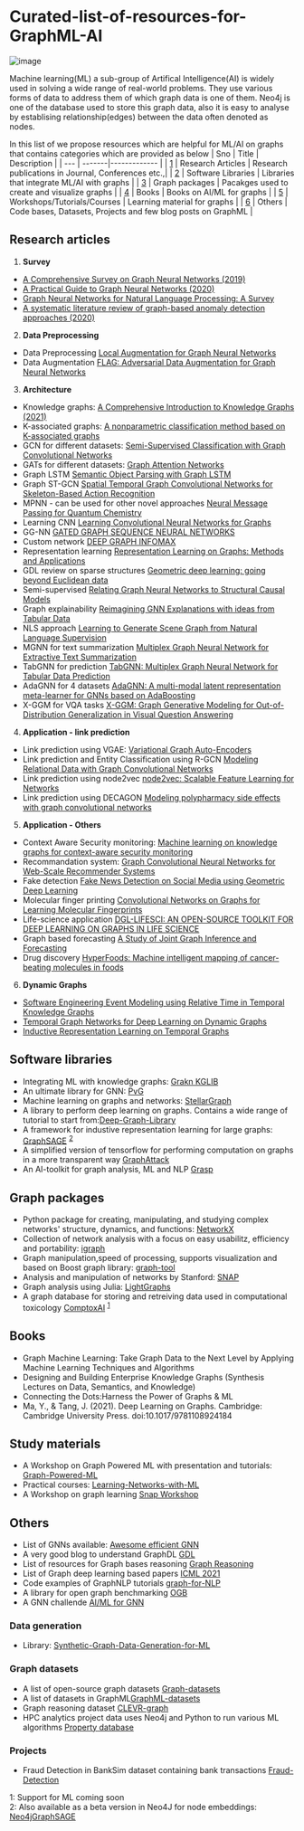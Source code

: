 # Curated-list-of-resources-for-GraphML-AI
![image](https://user-images.githubusercontent.com/42236363/134605006-f772e717-6e72-4ef7-98ce-cac8b01f342f.png)


Machine learning(ML) a sub-group of Artifical Intelligence(AI) is widely used in solving a wide range of real-world problems. They use various forms of data to address them of which graph data is one of them. Neo4j is one of the database used to store this graph data, also it is easy to analyse by establising relationship(edges) between the data often denoted as nodes.


In this list of we propose resources which are helpful for ML/AI on graphs that contains categories which are provided as below
| Sno | Title | Description |
| --- | -------|------------- |
| [1](#research-articles) | Research Articles | Research publications in Journal, Conferences etc.,|
| [2](#software-libraries) | Software Libraries | Libraries that integrate ML/AI with graphs |
| [3](#graph-packages) | Graph packages | Pacakges used to create and visualize graphs |
| [4](#books) | Books | Books on AI/ML for graphs |
| [5](#study-materials) | Workshops/Tutorials/Courses | Learning material for graphs |
| [6](#others) | Others | Code bases, Datasets, Projects and few blog posts on GraphML |


## Research articles
1. **Survey**
- [A Comprehensive Survey on Graph Neural Networks (2019)](https://arxiv.org/pdf/1901.00596.pdf)
- [A Practical Guide to Graph Neural Networks (2020)](https://arxiv.org/pdf/2010.05234.pdf)
- [Graph Neural Networks for Natural Language Processing: A Survey](https://arxiv.org/abs/2106.06090.pdf)
- [A systematic literature review of graph-based anomaly detection approaches (2020)](https://www.sciencedirect.com/science/article/pii/S0167923620300580)

2. **Data Preprocessing**
- Data Preprocessing [Local Augmentation for Graph Neural Networks](https://arxiv.org/abs/2109.03856)
- Data Augmentation [FLAG: Adversarial Data Augmentation for Graph Neural Networks](https://arxiv.org/pdf/2010.09891.pdf)

3. **Architecture**
- Knowledge graphs: [A Comprehensive Introduction to Knowledge Graphs (2021)](https://arxiv.org/pdf/2003.02320.pdf)
- K-associated graphs: [A nonparametric classification method based on K-associated graphs](https://sites.icmc.usp.br/alneu/papers/infoSciences2011.pdf)
- GCN for different datasets: [Semi-Supervised Classification with Graph Convolutional Networks](https://arxiv.org/abs/1609.02907.pdf)
- GATs for different datasets: [Graph Attention Networks](https://arxiv.org/abs/1710.10903.pdf)
- Graph LSTM [ Semantic Object Parsing with Graph LSTM](https://arxiv.org/pdf/1603.07063.pdf)
- Graph ST-GCN [Spatial Temporal Graph Convolutional Networks for Skeleton-Based Action Recognition](https://github.com/yysijie/st-gcn)
- MPNN - can be used for other novel approaches [Neural Message Passing for Quantum Chemistry](https://arxiv.org/abs/1704.01212)
- Learning CNN [Learning Convolutional Neural Networks for Graphs](https://arxiv.org/pdf/1605.05273.pdf)
- GG-NN [GATED GRAPH SEQUENCE NEURAL NETWORKS](https://arxiv.org/pdf/1511.05493.pdf)
- Custom network [DEEP GRAPH INFOMAX](https://arxiv.org/abs/1809.10341)
- Representation learning [Representation Learning on Graphs: Methods and Applications](https://arxiv.org/pdf/1709.05584.pdf)
- GDL review on sparse structures [Geometric deep learning: going beyond Euclidean data](https://arxiv.org/abs/1611.08097)
- Semi-supervised [Relating Graph Neural Networks to Structural Causal Models](https://arxiv.org/pdf/2109.04173.pdf)
- Graph explainability [Reimagining GNN Explanations with ideas from Tabular Data](https://arxiv.org/pdf/2106.12665.pdf)
- NLS approach [Learning to Generate Scene Graph from Natural Language Supervision](https://arxiv.org/pdf/2109.02227.pdf)
- MGNN for text summarization [Multiplex Graph Neural Network for Extractive Text Summarization](https://arxiv.org/pdf/2108.12870.pdf)
- TabGNN for prediction [TabGNN: Multiplex Graph Neural Network for Tabular Data Prediction](https://arxiv.org/pdf/2108.09127.pdf)
- AdaGNN for 4 datasets [AdaGNN: A multi-modal latent representation meta-learner for GNNs based on AdaBoosting](https://arxiv.org/pdf/2108.06452.pdf)
- X-GGM for VQA tasks [X-GGM: Graph Generative Modeling for Out-of-Distribution Generalization in Visual Question Answering](https://arxiv.org/abs/2107.11576)

4. **Application - link prediction**
- Link prediction using VGAE: [Variational Graph Auto-Encoders](https://arxiv.org/abs/1611.07308.pdf)
- Link prediction and Entity Classification using R-GCN [Modeling Relational Data with Graph Convolutional Networks](https://arxiv.org/pdf/1703.06103.pdf)
- Link prediction using node2vec [node2vec: Scalable Feature Learning for Networks](https://arxiv.org/pdf/1607.00653.pdf)
- Link prediction using DECAGON [Modeling polypharmacy side effects with graph convolutional networks](https://arxiv.org/pdf/1802.00543.pdf)

5. **Application - Others**
- Context Aware Security monitoring: [Machine learning on knowledge graphs for context-aware security monitoring](https://arxiv.org/pdf/2105.08741.pdf)
- Recommandation system: [Graph Convolutional Neural Networks for Web-Scale Recommender Systems](https://arxiv.org/abs/1806.01973.pdf)
- Fake detection [Fake News Detection on Social Media using Geometric Deep Learning](https://arxiv.org/abs/1902.06673)
- Molecular finger printing [Convolutional Networks on Graphs for Learning Molecular Fingerprints](https://arxiv.org/abs/1509.09292)
- Life-science application [DGL-LIFESCI: AN OPEN-SOURCE TOOLKIT FOR DEEP LEARNING ON GRAPHS IN LIFE SCIENCE](https://arxiv.org/pdf/2106.14232.pdf)
- Graph based forecasting [A Study of Joint Graph Inference and Forecasting](https://arxiv.org/abs/2109.04979)
- Drug discovery [HyperFoods: Machine intelligent mapping of cancer-beating molecules in foods](https://www.nature.com/articles/s41598-019-45349-y)

6. **Dynamic Graphs**
- [Software Engineering Event Modeling using Relative Time in Temporal Knowledge Graphs](https://arxiv.org/pdf/2007.01231.pdf)
- [Temporal Graph Networks for Deep Learning on Dynamic Graphs](https://arxiv.org/pdf/2006.10637.pdf)
- [Inductive Representation Learning on Temporal Graphs](https://arxiv.org/pdf/2002.07962.pdf)

## Software libraries
- Integrating ML with knowledge graphs: [Grakn KGLIB](https://github.com/vaticle/kglib)
- An ultimate library for GNN: [PvG](https://www.pyg.org/)
- Machine learning on graphs and networks: [StellarGraph](https://github.com/stellargraph/stellargraph)
- A library to perform deep learning on graphs. Contains a wide range of tutorial to start from:[Deep-Graph-Library](https://www.dgl.ai/)
- A framework for industive representation learning for large graphs: [GraphSAGE](http://snap.stanford.edu/graphsage/) <sup>[2](#myfootnote2)</sup>
- A simplified version of tensorflow for performing computation on graphs in a more transparent way [GraphAttack](https://github.com/jgolebiowski/graphAttack)
- An AI-toolkit for graph analysis, ML and NLP [Grasp](https://github.com/textgain/grasp)

## Graph packages
- Python package for creating, manipulating, and studying complex networks' structure, dynamics, and functions: [NetworkX](https://networkx.github.io/)
- Collection of network analysis with a focus on easy usabilitz, efficiency and portability: [igraph](https://igraph.org/)
- Graph manipulation,speed of processing, supports visualization and based on Boost graph library: [graph-tool](https://graph-tool.skewed.de/)
- Analysis and manipulation of networks by Stanford: [SNAP](https://snap.stanford.edu/snap/)
- Graph analysis using Julia: [LightGraphs](https://juliagraphs.org/LightGraphs.jl/latest/)
- A graph database for storing and retreiving data used in computational toxicology [ComptoxAI](https://comptox.ai/) <sup>[1](#myfootnote1)</sup>

## Books
- Graph Machine Learning: Take Graph Data to the Next Level by Applying Machine Learning Techniques and Algorithms
- Designing and Building Enterprise Knowledge Graphs (Synthesis Lectures on Data, Semantics, and Knowledge)
- Connecting the Dots:Harness the Power of Graphs & ML
- Ma, Y., & Tang, J. (2021). Deep Learning on Graphs. Cambridge: Cambridge University Press. doi:10.1017/9781108924184

## Study materials
- A Workshop on Graph Powered ML with presentation and tutorials: [Graph-Powered-ML](https://github.com/joerg84/Graph_Powered_ML_Workshop)
- Practical courses: [Learning-Networks-with-ML](https://github.com/Networks-Learning/mlss-2016)
- A Workshop on graph learning [Snap Workshop](https://snap.stanford.edu/graphlearning-workshop/index.html)

## Others
- List of GNNs available: [Awesome efficient GNN](https://github.com/chaitjo/awesome-efficient-gnn)
- A very good blog to understand GraphDL [GDL](https://ericmjl.github.io/essays-on-data-science/machine-learning/graph-nets/)
- List of resources for Graph bases reasoning [Graph Reasoning](https://github.com/AstraZeneca/awesome-explainable-graph-reasoning)
- List of Graph deep learning based papers [ICML 2021](https://github.com/naganandy/graph-based-deep-learning-literature/blob/master/conference-publications/folders/publications_icml21/README.md)
- Code examples of GraphNLP tutorials [graph-for-NLP](https://github.com/graph4ai/graph4nlp_demo)
- A library for open graph benchmarking [OGB](https://ogb.stanford.edu/)
- A GNN challende [AI/ML for GNN](https://arxiv.org/pdf/2107.12433.pdf)

### Data generation
- Library: [Synthetic-Graph-Data-Generation-for-ML](https://github.com/Octavian-ai/synthetic-graph-data)

### Graph datasets
- A list of open-source graph datasets [Graph-datasets](https://github.com/AntonsRuberts/graph_ml)
- A list of datasets in GraphML[GraphML-datasets](https://github.com/yuehhua/GraphMLDatasets.jl)
- Graph reasoning dataset [CLEVR-graph](https://github.com/davidsketchdeck/clevr-graph)
- HPC analytics project data uses Neo4j and Python to run various ML algorithms [Property database](https://github.com/happystep/HPC_Analytics)

### Projects
- Fraud Detection in BankSim dataset containing bank transactions [Fraud-Detection](https://github.com/aravind-sundaresan/Graph-ML-Fraud-Detection)


<a name="myfootnote1">1</a>: Support for ML coming soon <br>
<a name="myfootnote2">2</a>: Also available as a beta version in Neo4J for node embeddings: [Neo4jGraphSAGE](https://neo4j.com/docs/graph-data-science/current/algorithms/graph-sage/)
